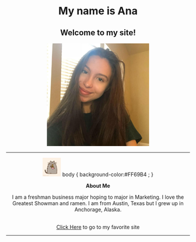 <p>&nbsp;</p>
<h1 style="text-align: center;">My name is Ana</h1>
<h2 style="text-align: center;">Welcome to my site!</h2>
<center><img src="40145511_1444656305679417_4179447325871046656_n.jpg" width="280" height="281" align="BOTTOM"/></center><hr/><center><img src= "3fe0f068821a9baec3b1991b4c3cee35.gif"  width="50" height="51"/>
body {
  background-color:#FF69B4 ;
}
</style>
<p><strong>About Me</strong></p>
<p>I am a freshman business major hoping to major in Marketing. I love the Greatest Showman and ramen. I am from Austin, Texas but I grew up in Anchorage, Alaska. <br /><br /></p>
<p style="text-align:center;"><a href= "http://slither.io/">Click Here</a> to go to my favorite site</p>


<hr />

